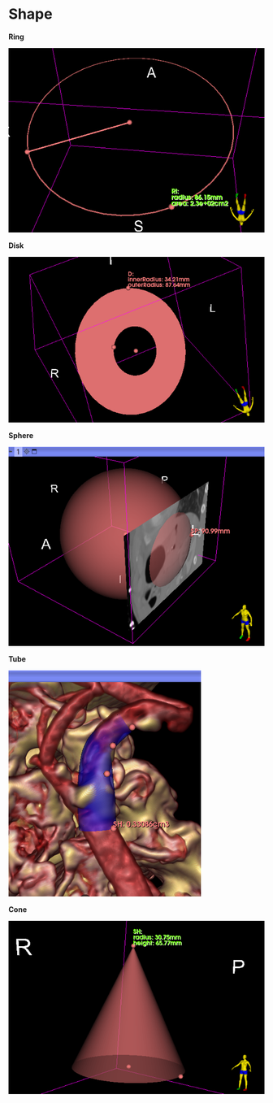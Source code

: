 # Shape

**Ring**

![Ring](Ring_0.png)

**Disk**

![Disk](Disk_0.png)

**Sphere**

![Sphere](Sphere_0.png)

**Tube**

![Tube](Tube_0.png)

**Cone**

![Cone](Cone_0.png)









